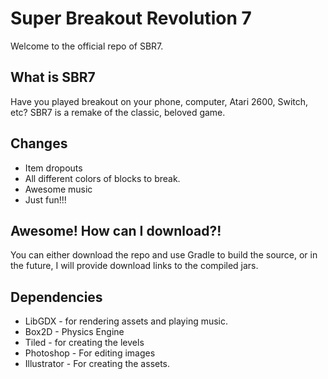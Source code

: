 # Super Breakout Revolution 7
Welcome to the official repo of SBR7.
## What is SBR7
Have you played breakout on your phone, computer, Atari 2600, Switch, etc? SBR7 is a remake of the classic, beloved game.
## Changes
* Item dropouts
* All different colors of blocks to break.
* Awesome music
* Just fun!!!
## Awesome! How can I download?!
You can either download the repo and use Gradle to build the source, or in the future, I will provide download links to the compiled jars.
## Dependencies
* LibGDX - for rendering assets and playing music.
* Box2D - Physics Engine
* Tiled - for creating the levels
* Photoshop - For editing images
* Illustrator - For creating the assets.
